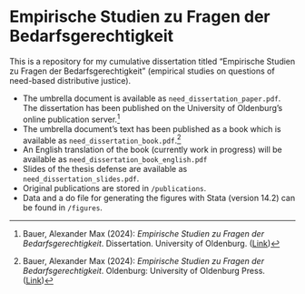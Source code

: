 # Empirische Studien zu Fragen der Bedarfsgerechtigkeit

This is a repository for my cumulative dissertation titled “Empirische Studien zu Fragen der Bedarfsgerechtigkeit” (empirical studies on questions of need-based distributive justice).

- The umbrella document is available as `need_dissertation_paper.pdf`. The dissertation has been published on the University of Oldenburg’s online publication server.[^1]
- The umbrella document’s text has been published as a book which is available as `need_dissertation_book.pdf`.[^2]
- An English translation of the book (currently work in progress) will be available as `need_dissertation_book_english.pdf`
- Slides of the thesis defense are available as `need_dissertation_slides.pdf`.
- Original publications are stored in `/publications`.
- Data and a do file for generating the figures with Stata (version 14.2) can be found in `/figures`.

[^1]: Bauer, Alexander Max (2024): _Empirische Studien zu Fragen der Bedarfsgerechtigkeit_. Dissertation. University of Oldenburg. ([Link](http://oops.uni-oldenburg.de/6834/))
[^2]: Bauer, Alexander Max (2024): _Empirische Studien zu Fragen der Bedarfsgerechtigkeit_. Oldenburg: University of Oldenburg Press. ([Link](https://oops.uni-oldenburg.de/6835/))
